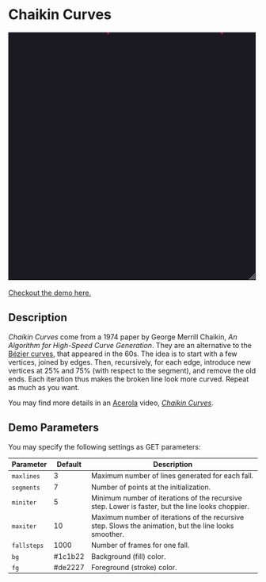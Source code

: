 # Chaikin Curves

[![](chaikin.gif)](https://ychalier.github.io/generative-art/chaikin-curves/index.html)

[Checkout the demo here.](https://ychalier.github.io/generative-art/chaikin-curves/index.html)

## Description

*Chaikin Curves* come from a 1974 paper by George Merrill Chaikin, *An Algorithm for High-Speed Curve Generation*. They are an alternative to the [Bézier curves](https://en.wikipedia.org/wiki/B%C3%A9zier_curve), that appeared in the 60s. The idea is to start with a few vertices, joined by edges. Then, recursively, for each edge, introduce new vertices at 25% and 75% (with respect to the segment), and remove the old ends. Each iteration thus makes the broken line look more curved. Repeat as much as you want.

You may find more details in an [Acerola](https://www.youtube.com/c/Acerola_t) video, *[Chaikin Curves](https://www.youtube.com/watch?v=wVgzmFo9SbY)*.

## Demo Parameters

You may specify the following settings as GET parameters:

Parameter | Default | Description
--------- | ------- | -----------
`maxlines` | 3 | Maximum number of lines generated for each fall.
`segments` | 7 | Number of points at the initialization.
`miniter` | 5 | Minimum number of iterations of the recursive step. Lower is faster, but the line looks choppier.
`maxiter` | 10 | Maximum number of iterations of the recursive step. Slows the animation, but the line looks smoother.
`fallsteps` | 1000 | Number of frames for one fall.
`bg` | #1c1b22 | Background (fill) color.
`fg` | #de2227 | Foreground (stroke) color.
